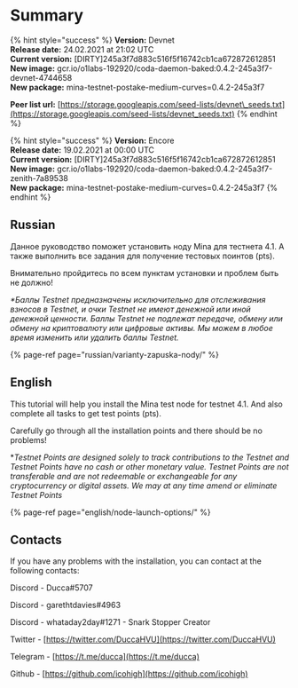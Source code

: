 # Summary

{% hint style="success" %}
**Version:** Devnet  
**Release date:** 24.02.2021 at 21:02 UTC  
**Current version:** \[DIRTY\]245a3f7d883c516f5f16742cb1ca672872612851  
**New image:** gcr.io/o1labs-192920/coda-daemon-baked:0.4.2-245a3f7-devnet-4744658  
**New package:** mina-testnet-postake-medium-curves=0.4.2-245a3f7

**Peer list url:** [https://storage.googleapis.com/seed-lists/devnet\_seeds.txt](https://storage.googleapis.com/seed-lists/devnet_seeds.txt)
{% endhint %}

{% hint style="success" %}
**Version:** Encore   
**Release date:** 19.02.2021 at 00:00 UTC  
**Current version:** \[DIRTY\]245a3f7d883c516f5f16742cb1ca672872612851  
**New image:** gcr.io/o1labs-192920/coda-daemon-baked:0.4.2-245a3f7-zenith-7a89538  
**New package:** mina-testnet-postake-medium-curves=0.4.2-245a3f7
{% endhint %}

## Russian

Данное руководство поможет установить ноду Mina для тестнета 4.1. А также выполнить все задания для получение тестовых поинтов \(pts\).

Внимательно пройдитесь по всем пунктам установки и проблем быть не должно! 

_\*Баллы Testnet предназначены исключительно для отслеживания взносов в Testnet, и очки Testnet не имеют денежной или иной денежной ценности. Баллы Testnet не подлежат передаче, обмену или обмену на криптовалюту или цифровые активы. Мы можем в любое время изменить или удалить баллы Testnet._

{% page-ref page="russian/varianty-zapuska-nody/" %}

## English

This tutorial will help you install the Mina test node for testnet 4.1. And also complete all tasks to get test points \(pts\). 

Carefully go through all the installation points and there should be no problems!

\*_Testnet Points are designed solely to track contributions to the Testnet and Testnet Points have no cash or other monetary value. Testnet Points are not transferable and are not redeemable or exchangeable for any cryptocurrency or digital assets. We may at any time amend or eliminate Testnet Points_

{% page-ref page="english/node-launch-options/" %}

## Contacts

If you have any problems with the installation, you can contact at the following contacts:

Discord - Ducca\#5707

Discord - garethtdavies\#4963

Discord - whataday2day\#1271 - Snark Stopper Creator

Twitter - [https://twitter.com/DuccaHVU](https://twitter.com/DuccaHVU)

Telegram - [https://t.me/ducca](https://t.me/ducca)

Github - [https://github.com/icohigh](https://github.com/icohigh)

